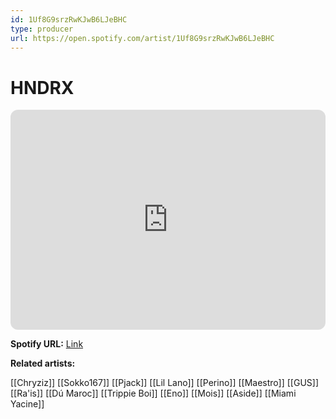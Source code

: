 ```yaml
---
id: 1Uf8G9srzRwKJwB6LJeBHC
type: producer
url: https://open.spotify.com/artist/1Uf8G9srzRwKJwB6LJeBHC
---
```

# HNDRX

<iframe style="border-radius:12px" src="https://open.spotify.com/embed/artist/1Uf8G9srzRwKJwB6LJeBHC" width="100%" height="352" frameBorder="0" allowfullscreen="" allow="autoplay; clipboard-write; encrypted-media; fullscreen; picture-in-picture" loading="lazy"></iframe>

**Spotify URL:** [Link](https://open.spotify.com/artist/1Uf8G9srzRwKJwB6LJeBHC)

**Related artists:**

[[Chryziz]]
[[Sokko167]]
[[Pjack]]
[[Lil Lano]]
[[Perino]]
[[Maestro]]
[[GUS]]
[[Ra'is]]
[[Dú Maroc]]
[[Trippie Boi]]
[[Eno]]
[[Mois]]
[[Aside]]
[[Miami Yacine]]
